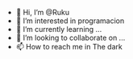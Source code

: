 - 👋 Hi, I’m @Ruku
- 👀 I’m interested in programacion
- 🌱 I’m currently learning ...
- 💞️ I’m looking to collaborate on ...
- 📫 How to reach me in The dark

<!---
KazutoraHane/KazutoraHane is a ✨ special ✨ repository because its `README.md` (this file) appears on your GitHub profile.
You can click the Preview link to take a look at your changes.
--->
